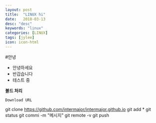 ```yaml
---
layout: post
title:  "LINUX hi"
date:   2018-03-13
desc: "desc"
keywords: "linux"
categories: [LINUX]
tags: [jylee]
icon: icon-html
---
```

#안녕
- 안녕하세요
- 반갑습니다
- 테스트 중

**볼드 처리**




`Download URL`

git clone https://github.com/intermajor/intermajor.github.io
git add *
git status
git commi -m "메시지"
git remote -v
git push